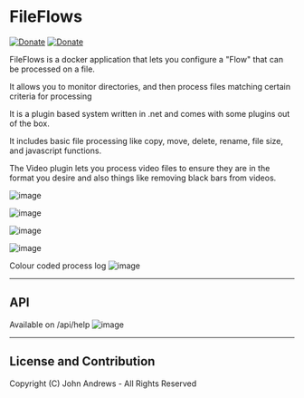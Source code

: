 # FileFlows

[![Donate](https://img.shields.io/badge/Donate-Patreon-blue.svg)](https://www.patreon.com/revenz)
[![Donate](https://img.shields.io/badge/Donate-PayPal-green.svg)](https://www.paypal.com/donate/?hosted_button_id=ZJLFMQSQ6WX3J)

FileFlows is a docker application that lets you configure a "Flow" that can be processed on a file.

It allows you to monitor directories, and then process files matching certain criteria for processing

It is a plugin based system written in .net and comes with some plugins out of the box.

It includes basic file processing like copy, move, delete, rename, file size, and javascript functions.

The Video plugin lets you process video files to ensure they are in the format you desire and also things like removing black bars from videos.


![image](https://user-images.githubusercontent.com/958400/142393794-38b58e23-2b05-45b1-8eb1-2f4ad6574422.png)


![image](https://user-images.githubusercontent.com/958400/142720537-df9341ea-c11d-432e-bd1c-07ae4ef3b43d.png)


![image](https://user-images.githubusercontent.com/958400/160212493-05f15d86-20fa-40e4-ac2d-b5e373e01d75.png)

![image](https://user-images.githubusercontent.com/958400/160212767-01dccf20-6816-49cc-a289-16f0c1c4c731.png)

Colour coded process log
![image](https://user-images.githubusercontent.com/958400/160212825-e16a66ad-b1ad-409e-87a7-6ebdc83fe2eb.png)


---

## API 
Available on /api/help
![image](https://user-images.githubusercontent.com/958400/160212640-a2328ae3-3efe-4900-8937-65b1804bee74.png)


--- 

## License and Contribution
Copyright (C) John Andrews - All Rights Reserved
